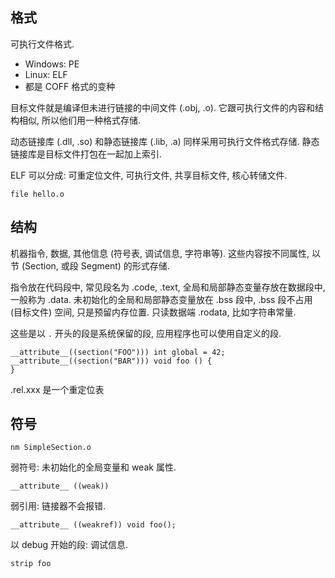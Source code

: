 ## 格式

可执行文件格式.
- Windows: PE
- Linux: ELF
- 都是 COFF 格式的变种

目标文件就是编译但未进行链接的中间文件 (.obj, .o).
它跟可执行文件的内容和结构相似, 所以他们用一种格式存储.

动态链接库 (.dll, .so) 和静态链接库 (.lib, .a) 同样采用可执行文件格式存储.
静态链接库是目标文件打包在一起加上索引.

ELF 可以分成: 可重定位文件, 可执行文件, 共享目标文件, 核心转储文件.
```
file hello.o
```

## 结构
机器指令, 数据, 其他信息 (符号表, 调试信息, 字符串等).
这些内容按不同属性, 以节 (Section, 或段 Segment) 的形式存储.

指令放在代码段中, 常见段名为 .code, .text,
全局和局部静态变量存放在数据段中, 一般称为 .data.
未初始化的全局和局部静态变量放在 .bss 段中, .bss 段不占用 (目标文件) 空间, 只是预留内存位置.
只读数据端 .rodata, 比如字符串常量.

这些是以 `.` 开头的段是系统保留的段, 应用程序也可以使用自定义的段.

```
__attribute__((section("FOO"))) int global = 42;
__attribute__((section("BAR"))) void foo () {
}
```

.rel.xxx 是一个重定位表

## 符号

```
nm SimpleSection.o
```

弱符号: 未初始化的全局变量和 weak 属性.
```
__attribute__ ((weak))
```

弱引用: 链接器不会报错.
```
__attribute__ ((weakref)) void foo();
```

以 debug 开始的段: 调试信息. 
```
strip foo
```